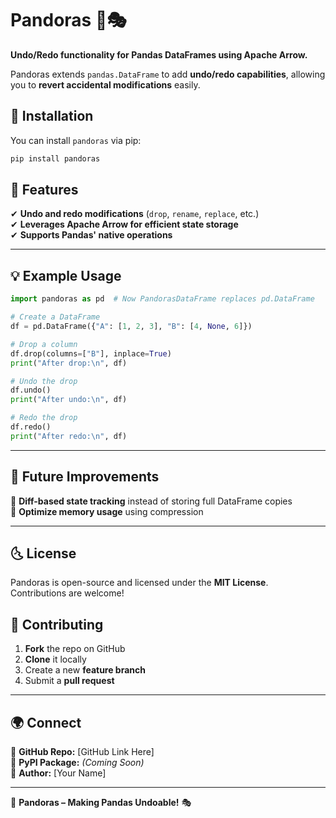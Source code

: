 # Pandoras 🐼🎭  
**Undo/Redo functionality for Pandas DataFrames using Apache Arrow.**  

Pandoras extends `pandas.DataFrame` to add **undo/redo capabilities**, allowing you to **revert accidental modifications** easily.  

## 🚀 Installation  

You can install `pandoras` via pip:  

```sh
pip install pandoras
```

## 📌 Features
✔ **Undo and redo modifications** (`drop`, `rename`, `replace`, etc.)  
✔ **Leverages Apache Arrow for efficient state storage**  
✔ **Supports Pandas' native operations**  

---

## 💡 Example Usage  

```python
import pandoras as pd  # Now PandorasDataFrame replaces pd.DataFrame

# Create a DataFrame
df = pd.DataFrame({"A": [1, 2, 3], "B": [4, None, 6]})

# Drop a column
df.drop(columns=["B"], inplace=True)
print("After drop:\n", df)

# Undo the drop
df.undo()
print("After undo:\n", df)

# Redo the drop
df.redo()
print("After redo:\n", df)
```

---

## 🔮 Future Improvements  
🚀 **Diff-based state tracking** instead of storing full DataFrame copies  
🚀 **Optimize memory usage** using compression

---

## 🌜 License  
Pandoras is open-source and licensed under the **MIT License**. Contributions are welcome!  

## 🤝 Contributing  
1. **Fork** the repo on GitHub  
2. **Clone** it locally  
3. Create a new **feature branch**  
4. Submit a **pull request**  

---

## 🌍 Connect  
📌 **GitHub Repo:** [GitHub Link Here]  
📌 **PyPI Package:** *(Coming Soon)*  
📌 **Author:** [Your Name]  

---

🐼 **Pandoras – Making Pandas Undoable!** 🎭  
